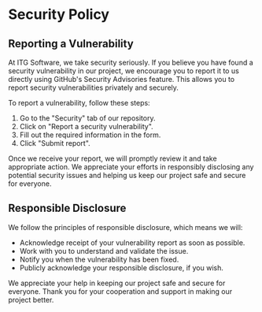 # Security Policy

## Reporting a Vulnerability

At ITG Software, we take security seriously. If you believe you have found a security vulnerability in our project, we encourage you to report it to us directly using GitHub's Security Advisories feature. This allows you to report security vulnerabilities privately and securely.

To report a vulnerability, follow these steps:
1. Go to the "Security" tab of our repository.
2. Click on "Report a security vulnerability".
3. Fill out the required information in the form.
4. Click "Submit report".

Once we receive your report, we will promptly review it and take appropriate action. We appreciate your efforts in responsibly disclosing any potential security issues and helping us keep our project safe and secure for everyone.

## Responsible Disclosure

We follow the principles of responsible disclosure, which means we will:
- Acknowledge receipt of your vulnerability report as soon as possible.
- Work with you to understand and validate the issue.
- Notify you when the vulnerability has been fixed.
- Publicly acknowledge your responsible disclosure, if you wish.

We appreciate your help in keeping our project safe and secure for everyone. Thank you for your cooperation and support in making our project better.
